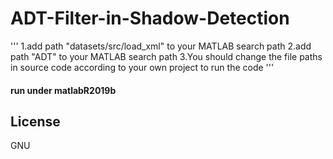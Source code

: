 # ADT-Filter-in-Shadow-Detection
''' 
  1.add path "datasets/src/load_xml" to your MATLAB search path
  2.add path "ADT" to your MATLAB search path
  3.You should change the file paths in source code according to your own project to run the code
'''
#### run under matlabR2019b

## License
GNU 

